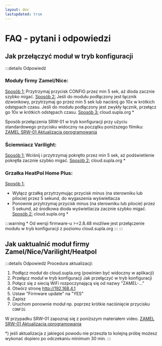 ```yaml
---
layout: doc
lastupdated: true
---
```

# FAQ - pytani i odpowiedzi

## Jak przełączyć moduł w tryb konfiguracji
:::details Odpowiedź
### Moduły firmy Zamel/Nice:
<ins>Sposób 1:</ins>
Przytrzymaj przycisk CONFIG przez min 5 sek, aż dioda zacznie szybko migać.
<ins>Sposób 2:</ins>
Jeśli do modułu podłączony jest łącznik dzwonkowy, przytrzymaj go przez min 5 sek lub naciśnij go 10x w krótkich odstępach czasu.
Jeśli do modułu podłączony jest zwykły łącznik, przełącz go 10x w krótkich odstępach czasu.
<ins>Sposób 3:</ins>
cloud.supla.org *

Sposób przełączenia SRW-01 w tryb konfiguracji przy użyciu standardowego przycisku widoczny na początku poniższego filmiku:
[ZAMEL SRW-01 Aktualizacja oprogramowania](https://youtu.be/al6R-Q65aP4)

### Ściemniacz Varilight:
<ins>Sposób 1:</ins>
Wciśnij i przytrzymaj pokrętło przez min 5 sek, aż podświetlenie pokrętła zacznie szybko migać.
<ins>Sposób 2:</ins>
cloud.supla.org *

### Grzałka HeatPol Home Plus:
<ins>Sposób 1:</ins>
- Wyłącz grzałkę przytrzymując przycisk minus (na sterowniku lub pilocie)
przez 5 sekund, do wygaszenia wyświetlacza
- Ponownie przytrzymaj przycisk minus (na sterowniku lub pilocie) przez
5 sekund, aż środkowa dioda wyświetlacza zacznie szybko migać.
<ins>Sposób 2:</ins>
cloud.supla.org *

:::warning *
Od wersji firmware-u >=2.8.48 możliwe jest przełączenie modułu w tryb konfiguracji z poziomu cloud.supla.org
:::
:::
## Jak uaktualnić moduł firmy Zamel/Nice/Varilight/Heatpol
:::details Odpowiedź
Procedura aktualizacji:
1. Podłącz moduł do cloud.supla.org (powinien być widoczny w aplikacji)
2. Przełącz moduł w tryb konfiguracji Jak przełączyć w tryb konfiguracji
3. Połącz się z siecią WiFi rozpoczynającą się od nazwy "ZAMEL-..."
4. Otwórz stronę http://192.168.4.1
5. Ustaw "Firmware update" na "YES"
6. Zapisz
7. Uruchom ponownie moduł np. poprzez krótkie naciśnięcie przycisku `CONFIG`

W przypadku SRW-01 zapoznaj się z poniższym materiałem video.
[ZAMEL SRW-01 Aktualizacja oprogramowania](https://youtu.be/al6R-Q65aP4)

*) jeśli aktualizacja z jakiegoś powodu nie przeszła to kolejną próbę możesz wykonać dopiero po odczekaniu minimum 30 min.
:::